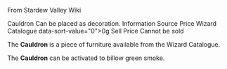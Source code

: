 From Stardew Valley Wiki

Cauldron Can be placed as decoration. Information Source Price Wizard Catalogue data-sort-value="0"&gt;0g Sell Price Cannot be sold

The **Cauldron** is a piece of furniture available from the Wizard Catalogue.

The **Cauldron** can be activated to billow green smoke.